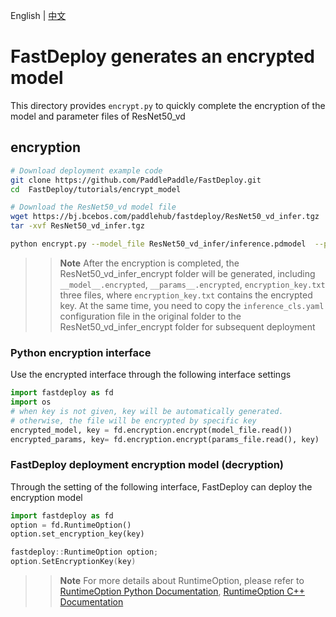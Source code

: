 English | [中文](README_CN.md)

# FastDeploy generates an encrypted model

This directory provides `encrypt.py` to quickly complete the encryption of the model and parameter files of ResNet50_vd

## encryption
```bash
# Download deployment example code
git clone https://github.com/PaddlePaddle/FastDeploy.git
cd  FastDeploy/tutorials/encrypt_model

# Download the ResNet50_vd model file
wget https://bj.bcebos.com/paddlehub/fastdeploy/ResNet50_vd_infer.tgz
tar -xvf ResNet50_vd_infer.tgz

python encrypt.py --model_file ResNet50_vd_infer/inference.pdmodel  --params_file ResNet50_vd_infer/inference.pdiparams --encrypted_model_dir ResNet50_vd_infer_encrypt
```
>> **Note** After the encryption is completed, the ResNet50_vd_infer_encrypt folder will be generated, including `__model__.encrypted`, `__params__.encrypted`, `encryption_key.txt` three files, where `encryption_key.txt` contains the encrypted key. At the same time, you need to copy the `inference_cls.yaml` configuration file in the original folder to the ResNet50_vd_infer_encrypt folder for subsequent deployment

### Python encryption interface

Use the encrypted interface through the following interface settings
```python
import fastdeploy as fd
import os
# when key is not given, key will be automatically generated.
# otherwise, the file will be encrypted by specific key
encrypted_model, key = fd.encryption.encrypt(model_file.read())
encrypted_params, key= fd.encryption.encrypt(params_file.read(), key)
```

### FastDeploy deployment encryption model (decryption)

Through the setting of the following interface, FastDeploy can deploy the encryption model
```python
import fastdeploy as fd
option = fd.RuntimeOption()
option.set_encryption_key(key)
```

```C++
fastdeploy::RuntimeOption option;
option.SetEncryptionKey(key)
```
>> **Note** For more details about RuntimeOption, please refer to [RuntimeOption Python Documentation](https://www.paddlepaddle.org.cn/fastdeploy-api-doc/python/html/runtime_option.html), [ RuntimeOption C++ Documentation](https://www.paddlepaddle.org.cn/fastdeploy-api-doc/cpp/html/structfastdeploy_1_1RuntimeOption.html)
